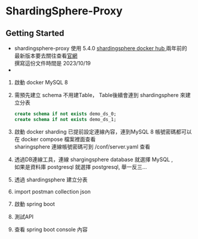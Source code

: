 # ShardingSphere-Proxy


## Getting Started

* shardingsphere-proxy 使用 5.4.0 [shardingsphere docker hub ](https://hub.docker.com/r/apache/shardingsphere-proxy) 兩年前的<br>最新版本要去關往查看[官網](https://shardingsphere.apache.org/document/current/en/downloads/)<br> 撰寫這份文件時間是 2023/10/19
* 


1. 啟動 docker MySQL 8 
2. 需預先建立 schema 不用建Table， Table後續會連到 shardingsphere 來建立分表
    ```sql
    create schema if not exists demo_ds_0;
    create schema if not exists demo_ds_1;
   ```

3. 啟動 docker sharding 已提前設定連線內容，連到MySQL 8 帳號密碼都可以在 docker compose 檔案裡面查看<br>sharingsphere 連線帳號密碼可到 /conf/server.yaml 查看

4. 透過DB連線工具，連線 shargingsphere database 就選擇 MySQL , <br>如果是資料庫 postgresql 就選擇 postgresql, 舉一反三...
5. 透過 shardingsphere 建立分表
6. import postman collection json
6. 啟動 spring boot
7. 測試API
8. 查看 spring boot console 內容